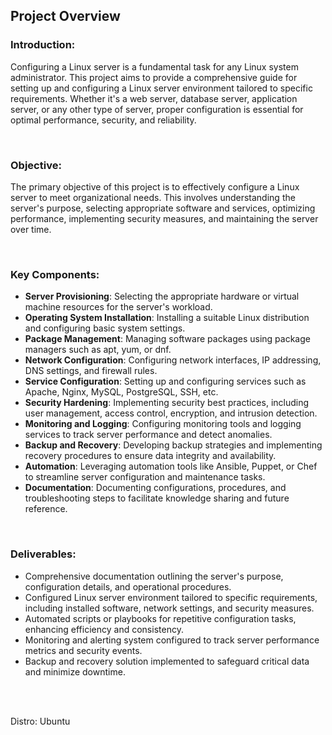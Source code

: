 ## Project Overview

### Introduction:
Configuring a Linux server is a fundamental task for any Linux system administrator. This project aims to provide a comprehensive guide for setting up and configuring a Linux server environment tailored to specific requirements. Whether it's a web server, database server, application server, or any other type of server, proper configuration is essential for optimal performance, security, and reliability.

<br>

### Objective:
The primary objective of this project is to effectively configure a Linux server to meet organizational needs. This involves understanding the server's purpose, selecting appropriate software and services, optimizing performance, implementing security measures, and maintaining the server over time.

<br>

### Key Components:

- <b>Server Provisioning</b>: Selecting the appropriate hardware or virtual machine resources for the server's workload. <br>
- <b>Operating System Installation</b>: Installing a suitable Linux distribution and configuring basic system settings. <br>
- <b>Package Management</b>: Managing software packages using package managers such as apt, yum, or dnf. <br>
- <b>Network Configuration</b>: Configuring network interfaces, IP addressing, DNS settings, and firewall rules. <br>
- <b>Service Configuration</b>: Setting up and configuring services such as Apache, Nginx, MySQL, PostgreSQL, SSH, etc. <br>
- <b>Security Hardening</b>: Implementing security best practices, including user management, access control, encryption, and intrusion detection. <br>
- <b>Monitoring and Logging</b>: Configuring monitoring tools and logging services to track server performance and detect anomalies. <br>
- <b>Backup and Recovery</b>: Developing backup strategies and implementing recovery procedures to ensure data integrity and availability. <br>
- <b>Automation</b>: Leveraging automation tools like Ansible, Puppet, or Chef to streamline server configuration and maintenance tasks. <br>
- <b>Documentation</b>: Documenting configurations, procedures, and troubleshooting steps to facilitate knowledge sharing and future reference. <br>

<br>

### Deliverables:

- Comprehensive documentation outlining the server's purpose, configuration details, and operational procedures.
- Configured Linux server environment tailored to specific requirements, including installed software, network settings, and security measures.
- Automated scripts or playbooks for repetitive configuration tasks, enhancing efficiency and consistency.
- Monitoring and alerting system configured to track server performance metrics and security events.
- Backup and recovery solution implemented to safeguard critical data and minimize downtime.

<br>
<br>

Distro: Ubuntu

